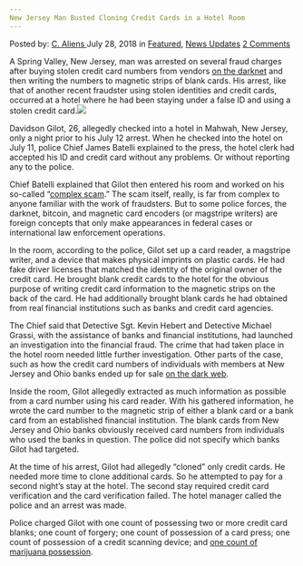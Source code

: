 ```yaml
---
New Jersey Man Busted Cloning Credit Cards in a Hotel Room
---
```

<article class="post-listing post-26427 post type-post status-publish format-standard has-post-thumbnail hentry category-deepdot-news category-news-updates tag-busted tag-cards tag-cloning tag-credit tag-hotel tag-jersey tag-man tag-room">
<div class="post-inner">
<p class="post-meta">
<span>Posted by: <a href="https://www.deepdotweb.com/author/caliens/" title="">C. Aliens </a></span>
<span>July 28, 2018</span>
<span>in <a href="https://www.deepdotweb.com/category/deepdot-news/" rel="category tag">Featured</a>, <a href="https://www.deepdotweb.com/category/news-updates/" rel="category tag">News Updates</a></span>
<span><a href="https://www.deepdotweb.com/2018/07/28/new-jersey-man-busted-cloning-credit-cards-in-a-hotel-room/#comments">2 Comments</a></span>
</p>
<div class="clear"></div>
<div class="entry">
<p>A Spring Valley, New Jersey, man was arrested on several fraud charges after buying stolen credit card numbers from vendors <a href="https://www.deepdotweb.com/tag/darknet/">on the darknet</a> and then writing the numbers to magnetic strips of blank cards. His arrest, like that of another recent fraudster using stolen identities and credit cards, occurred at a hotel where he had been staying under a false ID and using a stolen credit card.<img class="wp-image-26434 aligncenter" src="https://www.deepdotweb.com/wp-content/uploads/2018/07/word-image-68.jpeg" srcset="https://www.deepdotweb.com/wp-content/uploads/2018/07/word-image-68.jpeg 660w, https://www.deepdotweb.com/wp-content/uploads/2018/07/word-image-68-300x150.jpeg 300w" sizes="(max-width: 660px) 100vw, 660px" /></p>
<p>Davidson Gilot, 26, allegedly checked into a hotel in Mahwah, New Jersey, only a night prior to his July 12 arrest. When he checked into the hotel on July 11, police Chief James Batelli explained to the press, the hotel clerk had accepted his ID and credit card without any problems. Or without reporting any to the police.</p>
<p>Chief Batelli explained that Gilot then entered his room and worked on his so-called “<a href="http://mahwah.dailyvoice.com/police-fire/mahwah-pd-rockland-man-ran-credit-card-theft-scam-from-hotel-room/739735/">complex scam</a>.” The scam itself, really, is far from complex to anyone familiar with the work of fraudsters. But to some police forces, the darknet, bitcoin, and magnetic card encoders (or magstripe writers) are foreign concepts that only make appearances in federal cases or international law enforcement operations.</p>
<p>In the room, according to the police, Gilot set up a card reader, a magstripe writer, and a device that makes physical imprints on plastic cards. He had fake driver licenses that matched the identity of the original owner of the credit card. He brought blank credit cards to the hotel for the obvious purpose of writing credit card information to the magnetic strips on the back of the card. He had additionally brought blank cards he had obtained from real financial institutions such as banks and credit card agencies.</p>
<p>The Chief said that Detective Sgt. Kevin Hebert and Detective Michael Grassi, with the assistance of banks and financial institutions, had launched an investigation into the financial fraud. The crime that had taken place in the hotel room needed little further investigation. Other parts of the case, such as how the credit card numbers of individuals with members at New Jersey and Ohio banks ended up for sale <a href="https://www.deepdotweb.com/tag/dark-web/">on the dark web</a>.</p>
<p>Inside the room, Gilot allegedly extracted as much information as possible from a card number using his card reader. With his gathered information, he wrote the card number to the magnetic strip of either a blank card or a bank card from an established financial institution. The blank cards from New Jersey and Ohio banks obviously received card numbers from individuals who used the banks in question. The police did not specify which banks Gilot had targeted.</p>
<p>At the time of his arrest, Gilot had allegedly &#8220;cloned&#8221; only credit cards. He needed more time to clone additional cards. So he attempted to pay for a second night&#8217;s stay at the hotel. The second stay required credit card verification and the card verification failed. The hotel manager called the police and an arrest was made.</p>
<p>Police charged Gilot with one count of possessing two or more credit card blanks; one count of forgery; one count of possession of a card press; one count of possession of a credit scanning device; and <a href="https://www.deepdotweb.com/tag/marijuana/">one count of marijuana possession</a>.</p>
</div>
<span style="display:none"><a href="https://www.deepdotweb.com/tag/busted/" rel="tag">busted</a> <a href="https://www.deepdotweb.com/tag/cards/" rel="tag">cards</a> <a href="https://www.deepdotweb.com/tag/cloning/" rel="tag">cloning</a> <a href="https://www.deepdotweb.com/tag/credit/" rel="tag">credit</a> <a href="https://www.deepdotweb.com/tag/hotel/" rel="tag">hotel</a> <a href="https://www.deepdotweb.com/tag/jersey/" rel="tag">jersey</a> <a href="https://www.deepdotweb.com/tag/man/" rel="tag">man</a> <a href="https://www.deepdotweb.com/tag/room/" rel="tag">room</a></span> <span style="display:none" class="updated">2018-07-28</span>
<div style="display:none" class="vcard author" itemprop="author" itemscope itemtype="http://schema.org/Person"><strong class="fn" itemprop="name"><a href="https://www.deepdotweb.com/author/caliens/" title="Posts by C. Aliens" rel="author">C. Aliens</a></strong></div>
</div>
</article>

